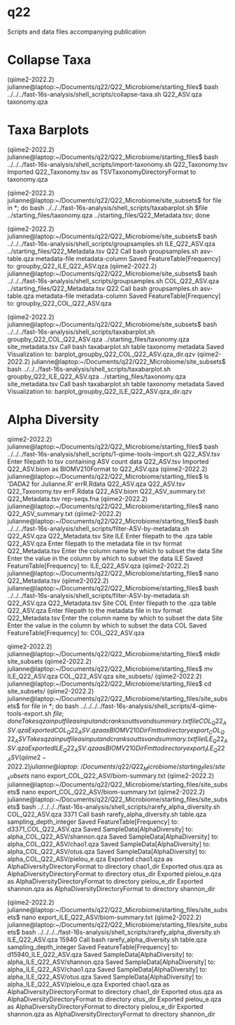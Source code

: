 # q22
Scripts and data files accompanying publication

# Collapse Taxa
(qiime2-2022.2) julianne@laptop:~/Documents/q22/Q22_Microbiome/starting_files$ bash ../../../fast-16s-analysis/shell_scripts/collapse-taxa.sh Q22_ASV.qza taxonomy.qza
# Taxa Barplots 
(qiime2-2022.2) julianne@laptop:~/Documents/q22/Q22_Microbiome/starting_files$ bash ../../../fast-16s-analysis/shell_scripts/import-taxonomy.sh Q22_Taxonomy.tsv 
Imported Q22_Taxonomy.tsv as TSVTaxonomyDirectoryFormat to taxonomy.qza

(qiime2-2022.2) julianne@laptop:~/Documents/q22/Q22_Microbiome/site_subsets$ for file in *; do bash ../../../fast-16s-analysis/shell_scripts/taxabarplot.sh $file ../starting_files/taxonomy.qza ../starting_files/Q22_Metadata.tsv; done

(qiime2-2022.2) julianne@laptop:~/Documents/q22/Q22_Microbiome/site_subsets$ bash ../../../fast-16s-analysis/shell_scripts/groupsamples.sh ILE_Q22_ASV.qza ../starting_files/Q22_Metadata.tsv Q22 
Call bash groupsamples.sh asv-table.qza metadata-file metadata-column
Saved FeatureTable[Frequency] to: groupby_Q22_ILE_Q22_ASV.qza
(qiime2-2022.2) julianne@laptop:~/Documents/q22/Q22_Microbiome/site_subsets$ bash ../../../fast-16s-analysis/shell_scripts/groupsamples.sh COL_Q22_ASV.qza ../starting_files/Q22_Metadata.tsv Q22 
Call bash groupsamples.sh asv-table.qza metadata-file metadata-column
Saved FeatureTable[Frequency] to: groupby_Q22_COL_Q22_ASV.qza

(qiime2-2022.2) julianne@laptop:~/Documents/q22/Q22_Microbiome/site_subsets$ bash ../../../fast-16s-analysis/shell_scripts/taxabarplot.sh groupby_Q22_COL_Q22_ASV.qza ../starting_files/taxonomy.qza site_metadata.tsv 
Call bash taxabarplot.sh table taxonomy metadata
Saved Visualization to: barplot_groupby_Q22_COL_Q22_ASV.qza_dir.qzv
(qiime2-2022.2) julianne@laptop:~/Documents/q22/Q22_Microbiome/site_subsets$ bash ../../../fast-16s-analysis/shell_scripts/taxabarplot.sh groupby_Q22_ILE_Q22_ASV.qza ../starting_files/taxonomy.qza site_metadata.tsv 
Call bash taxabarplot.sh table taxonomy metadata
Saved Visualization to: barplot_groupby_Q22_ILE_Q22_ASV.qza_dir.qzv

# Alpha Diversity 
qiime2-2022.2) julianne@laptop:~/Documents/q22/Q22_Microbiome/starting_files$ bash ../../../fast-16s-analysis/shell_scripts/1-qiime-tools-import.sh Q22_ASV.tsv 
Enter filepath to tsv containing ASV count data Q22_ASV.tsv
Imported Q22_ASV.biom as BIOMV210Format to Q22_ASV.qza
(qiime2-2022.2) julianne@laptop:~/Documents/q22/Q22_Microbiome/starting_files$ ls
'DADA2 for Julianne.R'   errR.Rdata     Q22_ASV.qza           Q22_ASV.tsv        Q22_Taxonomy.tsv
 errF.Rdata              Q22_ASV.biom   Q22_ASV_summary.txt   Q22_Metadata.tsv   rep-seqs.fna
(qiime2-2022.2) julianne@laptop:~/Documents/q22/Q22_Microbiome/starting_files$ nano Q22_ASV_summary.txt 
(qiime2-2022.2) julianne@laptop:~/Documents/q22/Q22_Microbiome/starting_files$ bash ../../../fast-16s-analysis/shell_scripts/filter-ASV-by-metadata.sh Q22_ASV.qza Q22_Metadata.tsv Site ILE
Enter filepath to the .qza table Q22_ASV.qza
Enter filepath to the metadata file in tsv format Q22_Metadata.tsv
Enter the column name by which to subset the data Site
Enter the value in the column by which to subset the data ILE
Saved FeatureTable[Frequency] to: ILE_Q22_ASV.qza
(qiime2-2022.2) julianne@laptop:~/Documents/q22/Q22_Microbiome/starting_files$ nano Q22_Metadata.tsv 
(qiime2-2022.2) julianne@laptop:~/Documents/q22/Q22_Microbiome/starting_files$ bash ../../../fast-16s-analysis/shell_scripts/filter-ASV-by-metadata.sh Q22_ASV.qza Q22_Metadata.tsv Site COL
Enter filepath to the .qza table Q22_ASV.qza
Enter filepath to the metadata file in tsv format Q22_Metadata.tsv
Enter the column name by which to subset the data Site
Enter the value in the column by which to subset the data COL
Saved FeatureTable[Frequency] to: COL_Q22_ASV.qza

qiime2-2022.2) julianne@laptop:~/Documents/q22/Q22_Microbiome/starting_files$ mkdir site_subsets
(qiime2-2022.2) julianne@laptop:~/Documents/q22/Q22_Microbiome/starting_files$ mv ILE_Q22_ASV.qza COL_Q22_ASV.qza site_subsets/
(qiime2-2022.2) julianne@laptop:~/Documents/q22/Q22_Microbiome/starting_files$ cd site_subsets/
(qiime2-2022.2) julianne@laptop:~/Documents/q22/Q22_Microbiome/starting_files/site_subsets$ for file in *; do bash ../../../../fast-16s-analysis/shell_scripts/4-qiime-tools-export.sh $file;done
Takes qza input file as input and cranks out tsv and summary.txt file COL_Q22_ASV.qza
Exported COL_Q22_ASV.qza as BIOMV210DirFmt to directory export_COL_Q22_ASV
Takes qza input file as input and cranks out tsv and summary.txt file ILE_Q22_ASV.qza
Exported ILE_Q22_ASV.qza as BIOMV210DirFmt to directory export_ILE_Q22_ASV
(qiime2-2022.2) julianne@laptop:~/Documents/q22/Q22_Microbiome/starting_files/site_subsets$ nano export_COL_Q22_ASV/biom-summary.txt 
(qiime2-2022.2) julianne@laptop:~/Documents/q22/Q22_Microbiome/starting_files/site_subsets$ nano export_COL_Q22_ASV/biom-summary.txt 
(qiime2-2022.2) julianne@laptop:~/Documents/q22/Q22_Microbiome/starting_files/site_subsets$ bash ../../../../fast-16s-analysis/shell_scripts/rarefy_alpha_diversity.sh COL_Q22_ASV.qza 3371
Call bash rarefy_alpha_diversity.sh table.qza sampling_depth_integer
Saved FeatureTable[Frequency] to: d3371_COL_Q22_ASV.qza
Saved SampleData[AlphaDiversity] to: alpha_COL_Q22_ASV/shannon.qza
Saved SampleData[AlphaDiversity] to: alpha_COL_Q22_ASV/chao1.qza
Saved SampleData[AlphaDiversity] to: alpha_COL_Q22_ASV/otus.qza
Saved SampleData[AlphaDiversity] to: alpha_COL_Q22_ASV/pielou_e.qza
Exported chao1.qza as AlphaDiversityDirectoryFormat to directory chao1_dir
Exported otus.qza as AlphaDiversityDirectoryFormat to directory otus_dir
Exported pielou_e.qza as AlphaDiversityDirectoryFormat to directory pielou_e_dir
Exported shannon.qza as AlphaDiversityDirectoryFormat to directory shannon_dir


(qiime2-2022.2) julianne@laptop:~/Documents/q22/Q22_Microbiome/starting_files/site_subsets$ nano export_ILE_Q22_ASV/biom-summary.txt 
(qiime2-2022.2) julianne@laptop:~/Documents/q22/Q22_Microbiome/starting_files/site_subsets$ bash ../../../../fast-16s-analysis/shell_scripts/rarefy_alpha_diversity.sh ILE_Q22_ASV.qza 15940
Call bash rarefy_alpha_diversity.sh table.qza sampling_depth_integer
Saved FeatureTable[Frequency] to: d15940_ILE_Q22_ASV.qza
Saved SampleData[AlphaDiversity] to: alpha_ILE_Q22_ASV/shannon.qza
Saved SampleData[AlphaDiversity] to: alpha_ILE_Q22_ASV/chao1.qza
Saved SampleData[AlphaDiversity] to: alpha_ILE_Q22_ASV/otus.qza
Saved SampleData[AlphaDiversity] to: alpha_ILE_Q22_ASV/pielou_e.qza
Exported chao1.qza as AlphaDiversityDirectoryFormat to directory chao1_dir
Exported otus.qza as AlphaDiversityDirectoryFormat to directory otus_dir
Exported pielou_e.qza as AlphaDiversityDirectoryFormat to directory pielou_e_dir
Exported shannon.qza as AlphaDiversityDirectoryFormat to directory shannon_dir
